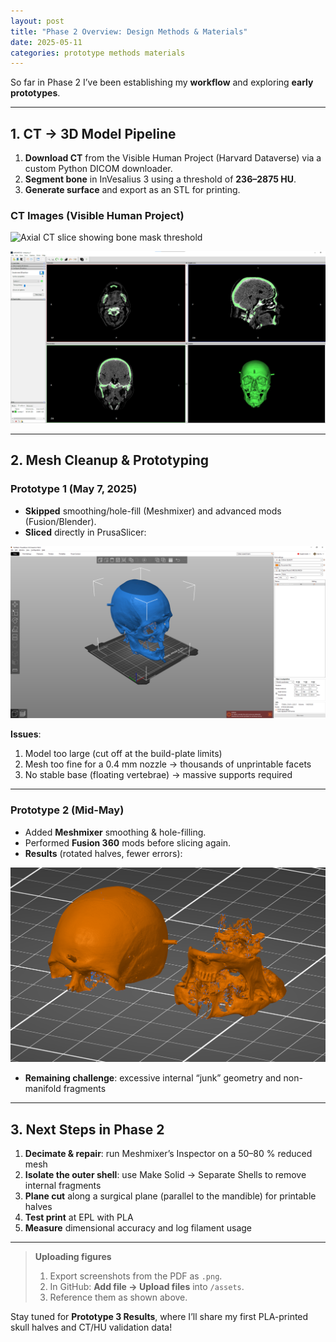 ```yaml
---
layout: post
title: "Phase 2 Overview: Design Methods & Materials"
date: 2025-05-11
categories: prototype methods materials
---
```


So far in Phase 2 I’ve been establishing my **workflow** and exploring **early prototypes**.  

---

## 1. CT → 3D Model Pipeline

1. **Download CT** from the Visible Human Project (Harvard Dataverse) via a custom Python DICOM downloader.  
2. **Segment bone** in InVesalius 3 using a threshold of **236–2875 HU**.  
3. **Generate surface** and export as an STL for printing.  

### CT Images (Visible Human Project)

![Axial CT slice showing bone mask threshold](/assets/ct-axial-bone-mask.png)

![Sagittal CT slice used for STL extraction](/assets/ct-sagittal-view.png)

---

## 2. Mesh Cleanup & Prototyping

### Prototype 1 (May 7, 2025)  
- **Skipped** smoothing/hole-fill (Meshmixer) and advanced mods (Fusion/Blender).  
- **Sliced** directly in PrusaSlicer:  

![Prototype 1 in PrusaSlicer showing oversized and over-detailed mesh](/assets/prototype1-prusaslicer.png)  

**Issues**:  
1. Model too large (cut off at the build-plate limits)  
2. Mesh too fine for a 0.4 mm nozzle → thousands of unprintable facets  
3. No stable base (floating vertebrae) → massive supports required  

---

### Prototype 2 (Mid-May)  
- Added **Meshmixer** smoothing & hole-filling.  
- Performed **Fusion 360** mods before slicing again.  
- **Results** (rotated halves, fewer errors):  

![Prototype 2 cleaned and split halves](/assets/prototype2-cleaned.png)  

- **Remaining challenge**: excessive internal “junk” geometry and non-manifold fragments  

---

## 3. Next Steps in Phase 2

1. **Decimate & repair**: run Meshmixer’s Inspector on a 50–80 % reduced mesh  
2. **Isolate the outer shell**: use Make Solid → Separate Shells to remove internal fragments  
3. **Plane cut** along a surgical plane (parallel to the mandible) for printable halves  
4. **Test print** at EPL with PLA  
5. **Measure** dimensional accuracy and log filament usage  

---

> **Uploading figures**  
> 1. Export screenshots from the PDF as `.png`.  
> 2. In GitHub: **Add file → Upload files** into `/assets`.  
> 3. Reference them as shown above.  

Stay tuned for **Prototype 3 Results**, where I’ll share my first PLA-printed skull halves and CT/HU validation data!  
